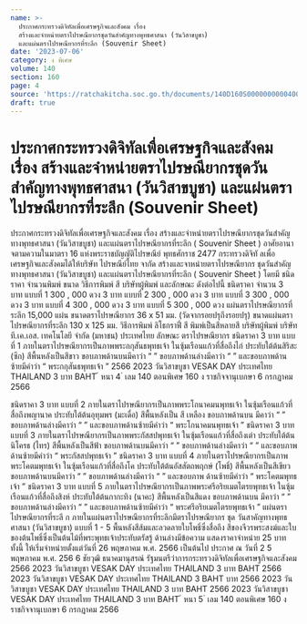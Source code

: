 ```yaml
---
name: >-
  ประกาศกระทรวงดิจิทัลเพื่อเศรษฐกิจและสังคม เรื่อง
  สร้างและจำหน่ายตราไปรษณียากรชุดวันสำคัญทางพุทธศาสนา (วันวิสาขบูชา) 
  และแผ่นตราไปรษณียากรที่ระลึก (Souvenir Sheet)
date: '2023-07-06'
category: ง พิเศษ
volume: 140
section: 160
page: 4
source: 'https://ratchakitcha.soc.go.th/documents/140D160S0000000000400.pdf'
draft: true
---
```


# ประกาศกระทรวงดิจิทัลเพื่อเศรษฐกิจและสังคม เรื่อง สร้างและจำหน่ายตราไปรษณียากรชุดวันสำคัญทางพุทธศาสนา (วันวิสาขบูชา)  และแผ่นตราไปรษณียากรที่ระลึก (Souvenir Sheet)

ประกาศกระทรวงดิจิทัลเพื่อเศรษฐกิจและสังคม เรื่อง สร้างและจำหน่ายตราไปรษณียากรชุดวันสำคัญทางพุทธศาสนา (วันวิสาขบูชา) และแผ่นตราไปรษณียากรที่ระลึก ( Souvenir Sheet ) อาศัยอานาจตามความในมาตรา 16 แห่งพระราชบัญญัติไปรษณีย์ พุทธศักราช 2477 กระทรวงดิจิทั ลเพื่อเศรษฐกิจและสังคมได้ให้บริษัท ไปรษณีย์ไทย จากัด สร้างและจาหน่ายตราไปรษณียากร ชุดวันสำคัญทางพุทธศาสนา (วันวิสาขบูชา) และแผ่นตราไปรษณียากรที่ระลึก ( Souvenir Sheet ) โดยมี ชนิดราคา จำนวนพิมพ์ ขนาด วิธีการพิมพ์ สี บริษัทผู้พิมพ์ และลักษณะ ดังต่อไปนี้ ชนิดราคา จำนวน 3 บาท แบบที่ 1 300 , 000 ดวง 3 บาท แบบที่ 2 300 , 000 ดวง 3 บาท แบบที่ 3 300 , 000 ดวง 3 บาท แบบที่ 4 300 , 000 ดวง 3 บาท แบบที่ 5 300 , 000 ดวง แผ่นตราไปรษณียากรที่ระลึก 15,000 แผ่น ขนาดตราไปรษณียากร 36 x 51 มม. (วัดจากรอยปรุถึงรอยปรุ) ขนาดแผ่นตราไปรษณียากรที่ระลึก 130 x 125 มม. วิธีการพิมพ์ ลิโธกราฟี่ สี พิมพ์เป็นสีหลายสี บริษัทผู้พิมพ์ บริษัท ที.เค.เอส. เทคโนโลยี จำกัด (มหาชน) ประเทศไทย ลักษณะ ตราไปรษณียากร ชนิดราคา 3 บาท แบบที่ 1 ภายในตราไปรษณียากรเป็นภาพพระกกุสันธพุทธเจ้า ในซุ้มเรือนแก้วที่สื่อถึงไก่ ประทับใต้ต้นสิริสะ (ซึก) สีพื้นหลังเป็นสีขาว ขอบภาพด้านบนมีคาว่า “ ” ขอบภาพด้านล่างมีคาว่า “ ” และขอบภาพด้านซ้ายมีคำว่า “ พระกกุสันธพุทธเจ้า ” 2566 2023 วันวิสาขบูชา VESAK DAY ประเทศไทย THAILAND 3 บาท BAHT ้ หนา 4 ่ เลม 140 ตอนพิเศษ 160 ง ราชกิจจานุเบกษา 6 กรกฎาคม 2566

ชนิดราคา 3 บาท แบบที่ 2 ภายในตราไปรษณียากรเป็นภาพพระโกนาคมนพุทธเจ้า ในซุ้มเรือนแก้วที่สื่อถึงพญานาค ประทับใต้ต้นอุทุมพร (มะเดื่อ) สีพื้นหลังเป็น สี เหลือง ขอบภาพด้านบน มีคาว่า “ ” ขอบภาพด้านล่างมีคาว่า “ ” และขอบภาพด้านซ้ายมีคำว่า “ พระโกนาคมนพุทธเจ้า ” ชนิดราคา 3 บาท แบบที่ 3 ภายในตราไปรษณียากรเป็นภาพพระกัสสปพุทธเจ้า ในซุ้มเรือนแก้วที่สื่อถึงเต่า ประทับใต้ต้นนิโครธ (ไทร) สีพื้นหลังเป็นสีฟ้า ขอบภาพด้านบนมีคาว่า “ ” ขอบภาพด้านล่างมีคาว่า “ ” และขอบภาพ ด้านซ้ายมีคำว่า “ พระกัสสปพุทธเจ้า ” ชนิดราคา 3 บาท แบบที่ 4 ภายในตราไปรษณียากรเป็นภาพพระโคตมพุทธเจ้า ในซุ้มเรือนแก้วที่สื่อถึงโค ประทับใต้ต้นอัสสัตถพฤกษ์ (โพธิ์) สีพื้นหลังเป็นสีเขียว ขอบภาพด้านบนมีคาว่า “ ” ขอบภาพด้านล่างมีคาว่า “ ” และขอบภาพ ด้านซ้ายมีคำว่า “ พระโคตมพุทธเจ้า ” ชนิดราคา 3 บาท แบบที่ 5 ภายในตราไปรษณียากรเป็นภาพพระศรีอริยเมตไตรยพุทธเจ้า ในซุ้มเรือนแก้วที่สื่อถึงสิงห์ ประทับใต้ต้นกากะทิง (นาคะ) สีพื้นหลังเป็นสีแดง ขอบภาพด้านบน มีคาว่า “ ” ขอบภาพด้านล่างมีคาว่า “ ” และขอบภาพด้านซ้ายมีคำว่า “ พระศรีอริยเมตไตรยพุทธเจ้า ” แผ่นตราไปรษณียากรที่ระลึ ก ภายในแผ่นตราไปรษณียากรที่ระลึกมีตราไปรษณียากร ชุด วันสาคัญทางพุทธศาสนา (วันวิสาขบูชา) แบบที่ 1 - 5 พื้นหลังสีส้มและลวดลายใบโพธิ์ซึ่งสื่อถึง สีของจีวรพระสงฆ์และใบของต้นโพธิ์ซึ่งเป็นต้นไม้ที่พระพุทธเจ้าประทับตรัสรู้ ด้านล่างมีข้อความ แสดงราคาจำหน่าย 25 บาท ทั้งนี้ ให้เริ่มจำหน่ายตั้งแต่วันที่ 26 พฤษภาคม พ.ศ. 2566 เป็นต้นไป ประกาศ ณ วันที่ 2 5 พฤษภาคม พ.ศ. 256 6 ชัยวุฒิ ธนาคมานุสรณ์ รัฐมนตรีว่าการกระทรวงดิจิทัลเพื่อเศรษฐกิจและสังคม 2566 2023 วันวิสาขบูชา VESAK DAY ประเทศไทย THAILAND 3 บาท BAHT 2566 2023 วันวิสาขบูชา VESAK DAY ประเทศไทย THAILAND 3 BAHT บาท 2566 2023 วันวิสาขบูชา VESAK DAY ประเทศไทย THAILAND 3 บาท BAHT 2566 2023 วันวิสาขบูชา VESAK DAY ประเทศไทย THAILAND 3 บาท BAHT ้ หนา 5 ่ เลม 140 ตอนพิเศษ 160 ง ราชกิจจานุเบกษา 6 กรกฎาคม 2566
